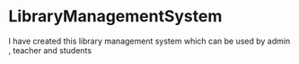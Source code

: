 # LibraryManagementSystem
I have created this library management system which can be used by admin , teacher and students
